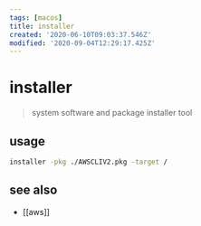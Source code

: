 ```yaml
---
tags: [macos]
title: installer
created: '2020-06-10T09:03:37.546Z'
modified: '2020-09-04T12:29:17.425Z'
---
```


# installer

> system software and package installer tool

## usage
```sh
installer -pkg ./AWSCLIV2.pkg -target /
```

## see also
- [[aws]]
